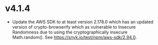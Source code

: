 <a name="v4.1.4"></a>
# v4.1.4
- Update the AWS SDK to at least version 2.178.0 which has an updated version of crypto-browserify  which as vulnerable to Insecure Randomness due to using the cryptographically insecure Math.random().  See https://snyk.io/test/npm/aws-sdk/2.94.0.
